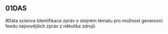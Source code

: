 ## 01DAS
#Data science
Identifikace zpráv o stejném tématu pro možnost generovní feedu nejnovějších zpráv z několika zdrojů
